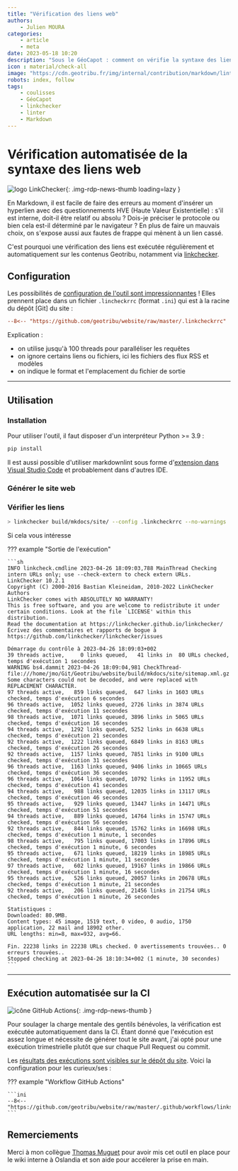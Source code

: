 ```yaml
---
title: "Vérification des liens web"
authors:
    - Julien MOURA
categories:
    - article
    - meta
date: 2023-05-18 10:20
description: "Sous le GéoCapot : comment on vérifie la syntaxe des liens HTTP (internes et externes) sur Geotribu, notamment avec LinkChecker."
icon : material/check-all
image: "https://cdn.geotribu.fr/img/internal/contribution/markdown/linter_code.webp"
robots: index, follow
tags:
    - coulisses
    - GéoCapot
    - linkchecker
    - linter
    - Markdown
---
```


# Vérification automatisée de la syntaxe des liens web

![logo LinkChecker](https://cdn.geotribu.fr/img/internal/contribution/markdown/linkchecker_logo.png){: .img-rdp-news-thumb loading=lazy }

En Markdown, il est facile de faire des erreurs au moment d'insérer un hyperlien avec des questionnements HVE (Haute Valeur Existentielle) : s'il est interne, doit-il être relatif ou absolu ? Dois-je préciser le protocole ou bien cela est-il déterminé par le navigateur ? En plus de faire un mauvais choix, on s'expose aussi aux fautes de frappe qui mènent à un lien cassé.

C'est pourquoi une vérification des liens est exécutée régulièrement et automatiquement sur les contenus Geotribu, notamment via [linkchecker](https://linkchecker.github.io/linkchecker/).

## Configuration

Les possibilités de [configuration de l'outil sont impressionnantes](https://linkchecker.github.io/linkchecker/man/linkcheckerrc.html) ! Elles prennent place dans un fichier `.lincheckrrc` (format `.ini`) qui est à la racine du dépôt [Git] du site :

```ini title="Fichier .linkcheckrrc"
--8<-- "https://github.com/geotribu/website/raw/master/.linkcheckrrc"
```

Explication :

- on utilise jusqu'à 100 threads pour paralléliser les requêtes
- on ignore certains liens ou fichiers, ici les fichiers des flux RSS et modèles
- on indique le format et l'emplacement du fichier de sortie

----

## Utilisation

### Installation

Pour utiliser l'outil, il faut disposer d'un interpréteur Python >= 3.9 :

```sh
pip install
```

Il est aussi possible d'utiliser markdownlint sous forme d'[extension dans Visual Studio Code](https://marketplace.visualstudio.com/items?itemName=DavidAnson.vscode-markdownlint) et probablement dans d'autres IDE.

### Générer le site web

### Vérifier les liens

```sh
> linkchecker build/mkdocs/site/ --config .linkcheckrrc --no-warnings
```

Si cela vous intéresse

<!-- markdownlint-disable MD046 -->
??? example "Sortie de l'exécution"

    ```sh
    INFO linkcheck.cmdline 2023-04-26 18:09:03,788 MainThread Checking intern URLs only; use --check-extern to check extern URLs.
    LinkChecker 10.2.1
    Copyright (C) 2000-2016 Bastian Kleineidam, 2010-2022 LinkChecker Authors
    LinkChecker comes with ABSOLUTELY NO WARRANTY!
    This is free software, and you are welcome to redistribute it under
    certain conditions. Look at the file `LICENSE' within this distribution.
    Read the documentation at https://linkchecker.github.io/linkchecker/
    Écrivez des commentaires et rapports de bogue à https://github.com/linkchecker/linkchecker/issues

    Démarrage du contrôle à 2023-04-26 18:09:03+002
    39 threads active,     0 links queued,   41 links in  80 URLs checked, temps d'exécution 1 secondes
    WARNING bs4.dammit 2023-04-26 18:09:04,981 CheckThread-file:///home/jmo/Git/Geotribu/website/build/mkdocs/site/sitemap.xml.gz Some characters could not be decoded, and were replaced with REPLACEMENT CHARACTER.
    97 threads active,   859 links queued,  647 links in 1603 URLs checked, temps d'exécution 6 secondes
    96 threads active,  1052 links queued, 2726 links in 3874 URLs checked, temps d'exécution 11 secondes
    98 threads active,  1071 links queued, 3896 links in 5065 URLs checked, temps d'exécution 16 secondes
    94 threads active,  1292 links queued, 5252 links in 6638 URLs checked, temps d'exécution 21 secondes
    92 threads active,  1222 links queued, 6849 links in 8163 URLs checked, temps d'exécution 26 secondes
    92 threads active,  1157 links queued, 7851 links in 9100 URLs checked, temps d'exécution 31 secondes
    96 threads active,  1163 links queued, 9406 links in 10665 URLs checked, temps d'exécution 36 secondes
    96 threads active,  1064 links queued, 10792 links in 11952 URLs checked, temps d'exécution 41 secondes
    94 threads active,   988 links queued, 12035 links in 13117 URLs checked, temps d'exécution 46 secondes
    95 threads active,   929 links queued, 13447 links in 14471 URLs checked, temps d'exécution 51 secondes
    94 threads active,   889 links queued, 14764 links in 15747 URLs checked, temps d'exécution 56 secondes
    92 threads active,   844 links queued, 15762 links in 16698 URLs checked, temps d'exécution 1 minute, 1 secondes
    98 threads active,   795 links queued, 17003 links in 17896 URLs checked, temps d'exécution 1 minute, 6 secondes
    95 threads active,   671 links queued, 18219 links in 18985 URLs checked, temps d'exécution 1 minute, 11 secondes
    97 threads active,   602 links queued, 19167 links in 19866 URLs checked, temps d'exécution 1 minute, 16 secondes
    95 threads active,   526 links queued, 20057 links in 20678 URLs checked, temps d'exécution 1 minute, 21 secondes
    92 threads active,   206 links queued, 21456 links in 21754 URLs checked, temps d'exécution 1 minute, 26 secondes

    Statistiques :
    Downloaded: 80.9MB.
    Content types: 45 image, 1519 text, 0 video, 0 audio, 1750 application, 22 mail and 18902 other.
    URL lengths: min=8, max=932, avg=66.

    Fin. 22238 links in 22238 URLs checked. 0 avertissements trouvées.. 0 erreurs trouvées..
    Stopped checking at 2023-04-26 18:10:34+002 (1 minute, 30 secondes)
    ```

----

## Exécution automatisée sur la CI

![icône GitHub Actions](https://cdn.geotribu.fr/img/logos-icones/divers/github_actions.png "GitHub Actions"){: .img-rdp-news-thumb }

Pour soulager la charge mentale des gentils bénévoles, la vérification est exécutée automatiquement dans la CI. Étant donné que l'exécution est assez longue et nécessite de générer tout le site avant, j'ai opté pour une exécution trimestrielle plutôt que sur chaque Pull Request ou commit.

Les [résultats des exécutions sont visibles sur le dépôt du site](https://github.com/geotribu/website/actions/workflows/links_checker.yml). Voici la configuration pour les curieux/ses :

<!-- markdownlint-disable MD046 -->
??? example "Workflow GitHub Actions"

    ```ini
    --8<-- "https://github.com/geotribu/website/raw/master/.github/workflows/links_checker.yml"
    ```

## Remerciements

Merci à mon collègue [Thomas Muguet](https://tmuguet.me/) pour avoir mis cet outil en place pour le wiki interne à Oslandia et son aide pour accélerer la prise en main.

